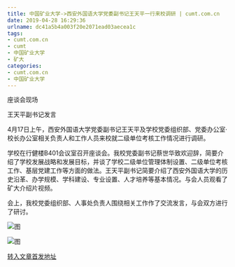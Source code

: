 ```yaml
---
title: 中国矿业大学->西安外国语大学党委副书记王天平一行来校调研 | cumt.com.cn
date: 2019-04-28 16:29:36
urlname: dc41a5b4a003f20e2071ead03aecea1c
tags: 
- cumt.com.cn
- cumt
- 中国矿业大学
- 矿大
categories:
- cumt.com.cn
- 中国矿业大学
---
```


座谈会现场

王天平副书记发言

4月17日上午，西安外国语大学党委副书记王天平及学校党委组织部、党委办公室·校长办公室相关负责人和工作人员来校就二级单位考核工作情况进行调研。

学校在行健楼B401会议室召开座谈会。我校党委副书记蔡世华致欢迎辞，简要介绍了学校发展战略和发展目标，并谈了学校二级单位管理体制设置、二级单位考核工作、基层党建工作等方面的做法。王天平副书记简要介绍了西安外国语大学的历史沿革、办学规模、学科建设、专业设置、人才培养等基本情况。与会人员观看了矿大介绍片视频。

会上，我校党委组织部、人事处负责人围绕相关工作作了交流发言，与会双方进行了研讨。

![图](http://xwzx.cumt.edu.cn/_upload/article/images/18/8d/8172f1854a8ba21f17a5c4ead84c/e57d3ad3-86d8-4984-a5d8-e698e2a6caac.jpg)

![图](http://xwzx.cumt.edu.cn/_upload/article/images/18/8d/8172f1854a8ba21f17a5c4ead84c/81454d44-d2b9-4597-a521-e12c3079b523.jpg)

[转入文章首发地址](http://xwzx.cumt.edu.cn/f0/4d/c513a520269/page.htm)